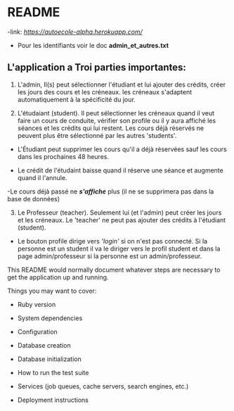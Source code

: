 # README
-link: *https://autoecole-alpha.herokuapp.com/*
- Pour les identifiants voir le doc **admin_et_autres.txt**

## L'application a Troi parties importantes:

1. L'admin, Il(s) peut sélectionner  l'étudiant et lui ajouter des crédits, créer les jours des cours et les créneaux. les créneaux s'adaptent automatiquement à la spécificité du jour.

2. L'étudaiant (student). Il peut sélectionner les créneaux quand il veut faire un cours de conduite, vérifier son profile ou il y aura affiché les séances et les crédits qui lui restent. Les cours déjà réservés ne peuvent plus être sélectionné par les autres 'students'.

- L'Étudiant peut supprimer les cours qu'il a déjà réservées sauf les cours dans les prochaines 48 heures.

- Le crédit de l'étudaint baisse quand il réserve une séance et augmente quand il l'annule.

-Le cours déjà passé ne ***s'affiche*** plus (il ne se supprimera pas dans la base de données)

3. Le Professeur (teacher). Seulement lui (et l'admin) peut créer les jours et les créneaux. Le 'teacher' ne peut pas ajouter des crédits à l'étudiant (student).


  * Le bouton profile dirige vers *'login'* si on n'est pas connecté. Si la personne est un student il va le diriger vers le profil student et dans la page admin/professeur si la personne est un admin/professeur.

This README would normally document whatever steps are necessary to get the
application up and running.

Things you may want to cover:

* Ruby version

* System dependencies

* Configuration

* Database creation

* Database initialization

* How to run the test suite

* Services (job queues, cache servers, search engines, etc.)

* Deployment instructions
